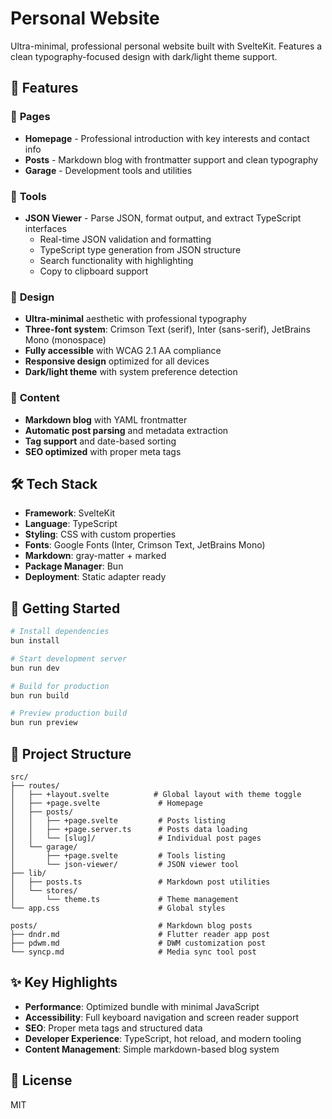 # Personal Website

Ultra-minimal, professional personal website built with SvelteKit. Features a clean typography-focused design with dark/light theme support.

## 🎯 Features

### 📄 **Pages**
- **Homepage** - Professional introduction with key interests and contact info
- **Posts** - Markdown blog with frontmatter support and clean typography
- **Garage** - Development tools and utilities

### 🔧 **Tools**
- **JSON Viewer** - Parse JSON, format output, and extract TypeScript interfaces
  - Real-time JSON validation and formatting
  - TypeScript type generation from JSON structure
  - Search functionality with highlighting
  - Copy to clipboard support

### 🎨 **Design**
- **Ultra-minimal** aesthetic with professional typography
- **Three-font system**: Crimson Text (serif), Inter (sans-serif), JetBrains Mono (monospace)
- **Fully accessible** with WCAG 2.1 AA compliance
- **Responsive design** optimized for all devices
- **Dark/light theme** with system preference detection

### 📝 **Content**
- **Markdown blog** with YAML frontmatter
- **Automatic post parsing** and metadata extraction
- **Tag support** and date-based sorting
- **SEO optimized** with proper meta tags

## 🛠️ Tech Stack

- **Framework**: SvelteKit
- **Language**: TypeScript
- **Styling**: CSS with custom properties
- **Fonts**: Google Fonts (Inter, Crimson Text, JetBrains Mono)
- **Markdown**: gray-matter + marked
- **Package Manager**: Bun
- **Deployment**: Static adapter ready

## 🚀 Getting Started

```bash
# Install dependencies
bun install

# Start development server
bun run dev

# Build for production
bun run build

# Preview production build
bun run preview
```

## 📁 Project Structure

```
src/
├── routes/
│   ├── +layout.svelte          # Global layout with theme toggle
│   ├── +page.svelte             # Homepage
│   ├── posts/
│   │   ├── +page.svelte         # Posts listing
│   │   ├── +page.server.ts      # Posts data loading
│   │   └── [slug]/              # Individual post pages
│   └── garage/
│       ├── +page.svelte         # Tools listing
│       └── json-viewer/         # JSON viewer tool
├── lib/
│   ├── posts.ts                 # Markdown post utilities
│   └── stores/
│       └── theme.ts             # Theme management
└── app.css                      # Global styles

posts/                           # Markdown blog posts
├── dndr.md                      # Flutter reader app post
├── pdwm.md                      # DWM customization post
└── syncp.md                     # Media sync tool post
```

## ✨ Key Highlights

- **Performance**: Optimized bundle with minimal JavaScript
- **Accessibility**: Full keyboard navigation and screen reader support
- **SEO**: Proper meta tags and structured data
- **Developer Experience**: TypeScript, hot reload, and modern tooling
- **Content Management**: Simple markdown-based blog system

## 📄 License

MIT
